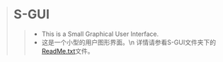 ># S-GUI
>>* This is a Small Graphical User Interface.
>>* 这是一个小型的用户图形界面。\n
详情请参看S-GUI文件夹下的[ReadMe.txt](https://github.com/Le-Seul/S-GUI/blob/master/S-GUI/ReadMe.txt)文件。
